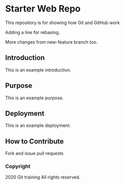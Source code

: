 # Starter Web Repo

This repository is for showing how Git and GitHub work

Adding a line for rebasing.

More changes from new-feature branch too.

## Introduction

This is an example introduction.

## Purpose

This is an example purpose.

## Deployment

This is an example deployment.

## How to Contribute

Fork and issue pull requests

### Copyright

2020 Git training
All rights reserved.
